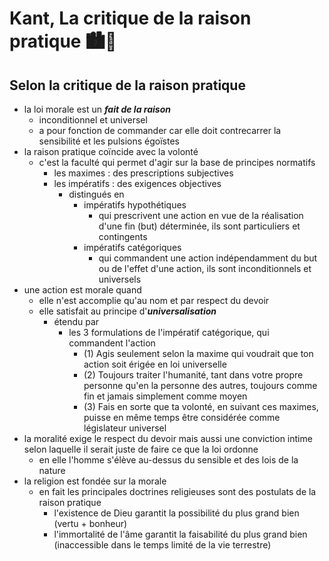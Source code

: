 # Kant, __La critique de la raison pratique__ 🏙🧠

## Selon la critique de la raison pratique
- la loi morale est un ***fait de la raison***
  - inconditionnel et universel
  - a pour fonction de commander car elle doit contrecarrer la sensibilité et les pulsions égoïstes
- la raison pratique coïncide avec la volonté
  - c'est la faculté qui permet d'agir sur la base de principes normatifs
    - les maximes : des prescriptions subjectives
    - les impératifs : des exigences objectives
      - distingués en
        - impératifs hypothétiques
          - qui prescrivent une action en vue de la réalisation d'une fin (but) déterminée, ils sont particuliers et contingents
        - impératifs catégoriques
          - qui commandent une action indépendamment du but ou de l'effet d'une action, ils sont inconditionnels et universels
- une action est morale quand
  - elle n'est accomplie qu'au nom et par respect du devoir
  - elle satisfait au principe d'***universalisation***
    - étendu par
      - les 3 formulations de l'impératif catégorique, qui commandent l'action
        - (1) Agis seulement selon la maxime qui voudrait que ton action soit érigée en loi universelle
        - (2) Toujours traiter l'humanité, tant dans votre propre personne qu'en la personne des autres, toujours comme fin et jamais simplement comme moyen
        - (3) Fais en sorte que ta volonté, en suivant ces maximes, puisse en même temps être considérée comme législateur universel
- la moralité exige le respect du devoir mais aussi une conviction intime selon laquelle il serait juste de faire ce que la loi ordonne
  - en elle l'homme s'élève au-dessus du sensible et des lois de la nature
- la religion est fondée sur la morale
  - en fait les principales doctrines religieuses sont des postulats de la raison pratique
    - l'existence de Dieu garantit la possibilité du plus grand bien (vertu + bonheur)
    - l'immortalité de l'âme garantit la faisabilité du plus grand bien (inaccessible dans le temps limité de la vie terrestre)
